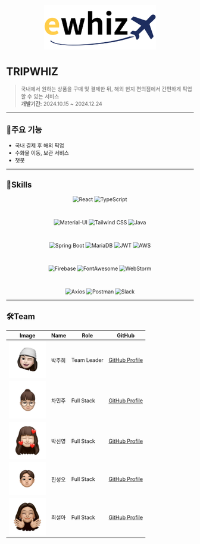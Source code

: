 <div align="center">
    <img src="images/ewhiz.png" width="300px" alt="Ewhiz Logo" />
</div>

# TRIPWHIZ

> 국내에서 원하는 상품을 구매 및 결제한 뒤, 해외 현지 편의점에서 간편하게 픽업할 수 있는 서비스  
> **개발기간:** 2024.10.15 ~ 2024.12.24

---

## 📌주요 기능
- 국내 결제 후 해외 픽업
- 수화물 이동, 보관 서비스
- 챗봇

---

## 🚀Skills

<div align="center">

![React](https://img.shields.io/badge/React-20232A?style=for-the-badge&logo=react&logoColor=61DAFB)
![TypeScript](https://img.shields.io/badge/TypeScript-007ACC?style=for-the-badge&logo=typescript&logoColor=white)

<br />

![Material-UI](https://img.shields.io/badge/Material--UI-0081CB?style=for-the-badge&logo=material-ui&logoColor=white)
![Tailwind CSS](https://img.shields.io/badge/Tailwind_CSS-38B2AC?style=for-the-badge&logo=tailwind-css&logoColor=white)
![Java](https://img.shields.io/badge/Java-ED8B00?style=for-the-badge&logo=openjdk&logoColor=white)

<br />

![Spring Boot](https://img.shields.io/badge/springboot-6DB33F?style=for-the-badge&logo=springboot&logoColor=white)
![MariaDB](https://img.shields.io/badge/mariadb-003545?style=for-the-badge&logo=mariadb&logoColor=white)
![JWT](https://img.shields.io/badge/json%20web%20tokens-323330?style=for-the-badge&logo=json-web-tokens&logoColor=pink)
![AWS](https://img.shields.io/badge/Amazon_AWS-232F3E?style=for-the-badge&logo=amazon-aws&logoColor=white)

<br />

![Firebase](https://img.shields.io/badge/firebase-FFCA28?style=for-the-badge&logo=firebase&logoColor=white)
![FontAwesome](https://img.shields.io/badge/fontawesome-339AF0?style=for-the-badge&logo=fontawesome&logoColor=white)
![WebStorm](https://img.shields.io/badge/WebStorm-000000?style=for-the-badge&logo=WebStorm&logoColor=white)

<br />

![Axios](https://img.shields.io/badge/axios-5A29E4?style=for-the-badge&logo=axios&logoColor=white)
![Postman](https://img.shields.io/badge/Postman-FF6C37?style=for-the-badge&logo=Postman&logoColor=white)
![Slack](https://img.shields.io/badge/Slack-4A154B?style=for-the-badge&logo=slack&logoColor=white)

</div>

---

## 🛠Team

| Image       | Name   | Role        | GitHub                                   |
|-------------|--------|-------------|------------------------------------------|
| <img src="./images/juhui.jpg" width="100px" alt="박주희" /> | 박주희    | Team Leader | [GitHub Profile](https://github.com/eggzuxi)       |
| <img src="./images/minju.png" width="100px" alt="차민주" /> | 차민주    | Full Stack  | [GitHub Profile](https://github.com/backgoon0903) |
| <img src="./images/sinyong.jpg" width="100px" alt="박신영" /> | 박신영    | Full Stack  | [GitHub Profile](https://github.com/ssinyong)     |
| <img src="./images/sungoh.jpg" width="100px" alt="진성오" /> | 진성오    | Full Stack  | [GitHub Profile](https://github.com/jin-sung-oh)  |
| <img src="./images/seola.jpg" width="100px" alt="최설아" /> | 최설아    | Full Stack  | [GitHub Profile](https://github.com/Seola-CHOE)   |
